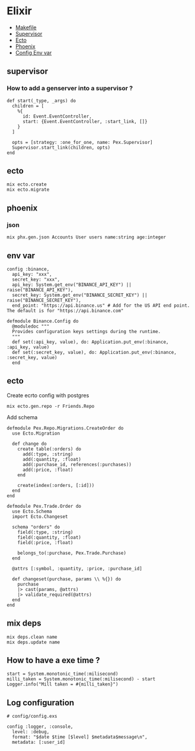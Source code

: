 # Elixir

- [Makefile](./Makefile)
- [Supervisor](#supervisor)
- [Ecto](#ecto)
- [Phoenix](#phoenix)
- [Config Env var](#env-var)

## supervisor

### How to add a genserver into a supervisor ?

```
def start(_type, _args) do
  children = [
    %{
      id: Event.EventController,
      start: {Event.EventController, :start_link, []}
    }
  ]

  opts = [strategy: :one_for_one, name: Pex.Supervisor]
  Supervisor.start_link(children, opts)
end
```

## ecto

```
mix ecto.create
mix ecto.migrate
```

## phoenix

### json

```
mix phx.gen.json Accounts User users name:string age:integer
```

## env var

```
config :binance,
  api_key: "xxx",
  secret_key: "xxx",
  api_key: System.get_env("BINANCE_API_KEY") || raise("BINANCE_API_KEY"),
  secret_key: System.get_env("BINANCE_SECRET_KEY") || raise("BINANCE_SECRET_KEY"),
  end_point: "https://api.binance.us" # Add for the US API end point. The default is for "https://api.binance.com"
```

```
defmodule Binance.Config do
  @moduledoc """
  Provides configuration keys settings during the runtime.
  """
  def set(:api_key, value), do: Application.put_env(:binance, :api_key, value)
  def set(:secret_key, value), do: Application.put_env(:binance, :secret_key, value)
  end
```

## ecto

Create ecrto config with postgres

```
mix ecto.gen.repo -r Friends.Repo
```

Add schema

```
defmodule Pex.Repo.Migrations.CreateOrder do
  use Ecto.Migration

  def change do
    create table(:orders) do
      add(:type, :string)
      add(:quantity, :float)
      add(:purchase_id, references(:purchases))
      add(:price, :float)
    end

    create(index(:orders, [:id]))
  end
end

defmodule Pex.Trade.Order do
  use Ecto.Schema
  import Ecto.Changeset

  schema "orders" do
    field(:type, :string)
    field(:quantity, :float)
    field(:price, :float)

    belongs_to(:purchase, Pex.Trade.Purchase)
  end

  @attrs [:symbol, :quantity, :price, :purchase_id]

  def changeset(purchase, params \\ %{}) do
    purchase
    |> cast(params, @attrs)
    |> validate_required(@attrs)
  end
end
```

## mix deps

```
mix deps.clean name
mix deps.update name
```

## How to have a exe time ?

```
start = System.monotonic_time(:milisecond)
milli_taken = System.monotonic_time(:milisecond) - start
Logger.info("Mill taken = #{milli_taken}")
```

## Log configuration

```
# config/config.exs

config :logger, :console,
  level: :debug,
  format: "$date $time [$level] $metadata$message\n",
  metadata: [:user_id]
```
